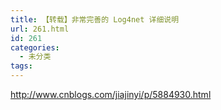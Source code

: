 ```yaml
---
title: 【转载】非常完善的 Log4net 详细说明
url: 261.html
id: 261
categories:
  - 未分类
tags:
---
```


http://www.cnblogs.com/jiajinyi/p/5884930.html